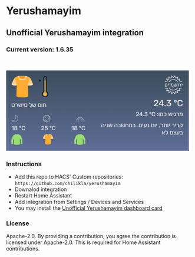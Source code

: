 # Yerushamayim
## Unofficial Yerushamayim integration

### Current version: 1.6.35
<br/>

![screenshot](https://raw.githubusercontent.com/chilikla/yerushamayim/main/screenshot.png)

### Instructions
- Add this repo to HACS' Custom repositories: `https://github.com/chilikla/yerushamayim`
- Downalod integration
- Restart Home Assistant
- Add integration from Settings / Devices and Services
- You may install the [Unofficial Yerushamayim dashboard card](https://github.com/chilikla/yerushamayim-card)

### License
Apache-2.0. By providing a contribution, you agree the contribution is licensed under Apache-2.0. This is required for Home Assistant contributions.

